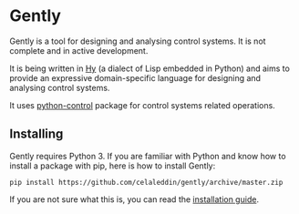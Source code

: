 # Gently

Gently is a tool for designing and analysing control systems. It is not complete and in active development.

It is being written in [Hy](http://hylang.org/ "Hy") (a dialect of Lisp embedded in Python) and aims to provide an expressive domain-specific language for designing and analysing control systems.

It uses [python-control](https://python-control.readthedocs.io/en/latest/ "python-control") package for control systems related operations.

## Installing

Gently requires Python 3. If you are familiar with Python and know how to install a package with pip, here is how to install Gently:

    pip install https://github.com/celaleddin/gently/archive/master.zip

If you are not sure what this is, you can read the [installation guide](https://github.com/celaleddin/gently/blob/master/docs/install.md "How to install Gently?").
